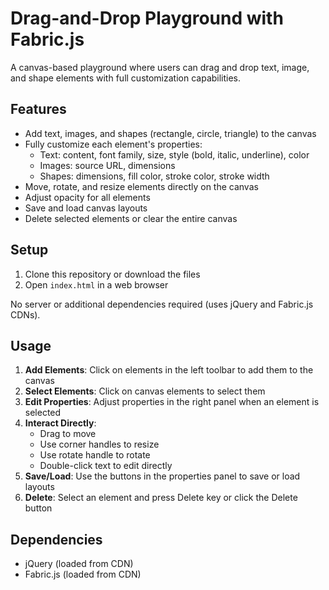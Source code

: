 # Drag-and-Drop Playground with Fabric.js

A canvas-based playground where users can drag and drop text, image, and shape elements with full customization capabilities.

## Features

- Add text, images, and shapes (rectangle, circle, triangle) to the canvas
- Fully customize each element's properties:
  - Text: content, font family, size, style (bold, italic, underline), color
  - Images: source URL, dimensions
  - Shapes: dimensions, fill color, stroke color, stroke width
- Move, rotate, and resize elements directly on the canvas
- Adjust opacity for all elements
- Save and load canvas layouts
- Delete selected elements or clear the entire canvas

## Setup

1. Clone this repository or download the files
2. Open `index.html` in a web browser

No server or additional dependencies required (uses jQuery and Fabric.js CDNs).

## Usage

1. **Add Elements**: Click on elements in the left toolbar to add them to the canvas
2. **Select Elements**: Click on canvas elements to select them
3. **Edit Properties**: Adjust properties in the right panel when an element is selected
4. **Interact Directly**:
   - Drag to move
   - Use corner handles to resize
   - Use rotate handle to rotate
   - Double-click text to edit directly
5. **Save/Load**: Use the buttons in the properties panel to save or load layouts
6. **Delete**: Select an element and press Delete key or click the Delete button



## Dependencies

- jQuery (loaded from CDN)
- Fabric.js (loaded from CDN)
